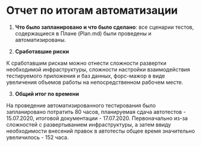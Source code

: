 # Отчет по итогам автоматизации

1. **Что было запланировано и что было сделано**: все сценарии тестов, содержащиеся в Плане (Plan.md) были проведены и автоматизированы.

2. **Сработавшие риски**

К сработавшим рискам можно отнести сложности развертки необходимой инфраструктуры, сложности настройки взаимодействия тестируемого приложения и баз данных, форс-мажор в виде увеличения объемов работы на непосредственном рабочем месте.

3. **Общий итог по времени**

На проведение автоматизированного тестирования было запланировано потратить 80 часов, планируемая сдача автотестов - 15.07.2020, итоговой документации - 17.07.2020.
Первоначально из-за сложностей с развертыванием инфраструктуры, а затем ввиду необходимости внесений правок в автотесты общее время значительно увеличилось - 152 часа.
